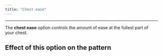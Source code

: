 ```yaml
---
title: "Chest ease"
---
```


---

The **chest ease** option controls the amount of ease at the fullest part of your chest.

## Effect of this option on the pattern
